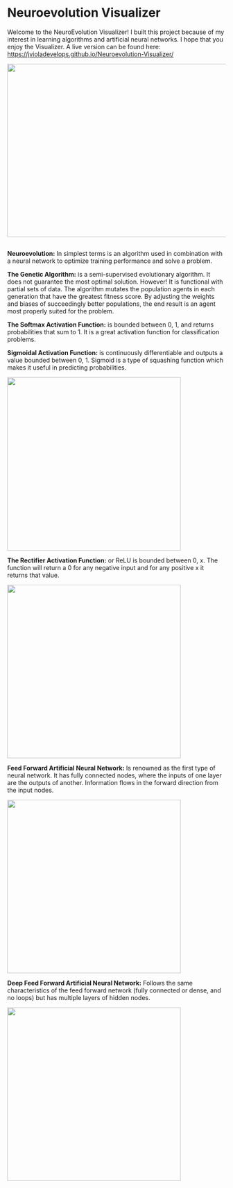 # Neuroevolution Visualizer

Welcome to the NeuroEvolution Visualizer! I built this project because of my interest in learning algorithms and artificial neural networks. I hope that you enjoy the Visualizer. A live version can be found here: <https://jvioladevelops.github.io/Neuroevolution-Visualizer/>

<img src="https://github.com/jvioladevelops/Neuroevolution-Visualizer/blob/master/public/images/Neuroevolution.gif" width="900" height="400">

##

**Neuroevolution:** In simplest terms is an algorithm used in combination with a neural network to optimize training performance and solve a problem. 

**The Genetic Algorithm:** is a semi-supervised evolutionary algorithm. It does not guarantee the most optimal solution. However! It is functional with partial sets of data. The algorithm mutates the population agents in each generation that have the greatest fitness score. By adjusting the weights and biases of succeedingly better populations, the end result is an agent most properly suited for the problem.

**The Softmax Activation Function:** is bounded between 0, 1, and returns probabilities that sum to 1. It is a great activation function for classification problems.

**Sigmoidal Activation Function:** is continuously differentiable and outputs a value bounded between 0, 1. Sigmoid is a type of squashing function which makes it useful in predicting probabilities.

<img src="https://github.com/jvioladevelops/Neuroevolution-Visualizer/blob/master/public/images/Sigmoidgraph.png" width="400" height="400">

**The Rectifier Activation Function:** or ReLU is bounded between 0, x. The function will return a 0 for any negative input and for any positive x it returns that value.

<img src="https://github.com/jvioladevelops/Neuroevolution-Visualizer/blob/master/public/images/rectifiergraph.png" width="400" height="400">

**Feed Forward Artificial Neural Network:** Is renowned as the first type of neural network. It has fully connected nodes, where the inputs of one layer are the outputs of another. Information flows in the forward direction from the input nodes.

<img src="https://github.com/jvioladevelops/Neuroevolution-Visualizer/blob/master/public/images/feedforward.png" width="400" height="400">

**Deep Feed Forward Artificial Neural Network:** Follows the same characteristics of the feed forward network (fully connected or dense, and no loops) but has multiple layers of hidden nodes.

<img src="https://github.com/jvioladevelops/Neuroevolution-Visualizer/blob/master/public/images/deepfeedforward.png" width="400" height="400">


